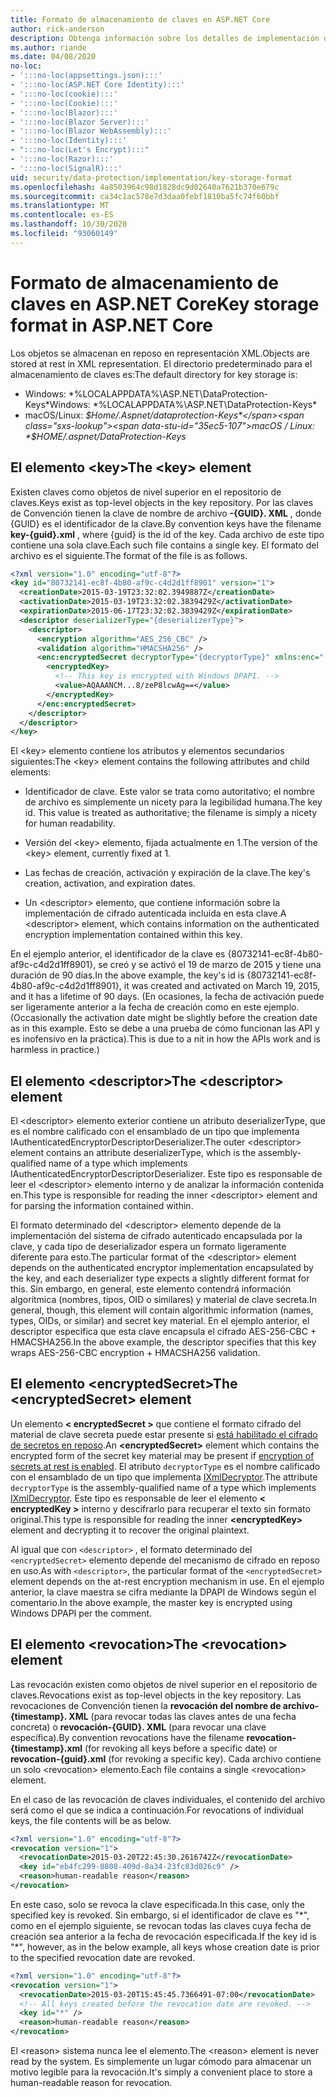 ```yaml
---
title: Formato de almacenamiento de claves en ASP.NET Core
author: rick-anderson
description: Obtenga información sobre los detalles de implementación del formato de almacenamiento de la clave de protección de datos ASP.NET Core.
ms.author: riande
ms.date: 04/08/2020
no-loc:
- ':::no-loc(appsettings.json):::'
- ':::no-loc(ASP.NET Core Identity):::'
- ':::no-loc(cookie):::'
- ':::no-loc(Cookie):::'
- ':::no-loc(Blazor):::'
- ':::no-loc(Blazor Server):::'
- ':::no-loc(Blazor WebAssembly):::'
- ':::no-loc(Identity):::'
- ":::no-loc(Let's Encrypt):::"
- ':::no-loc(Razor):::'
- ':::no-loc(SignalR):::'
uid: security/data-protection/implementation/key-storage-format
ms.openlocfilehash: 4a8503964c98d1828dc9d02640a7621b370e679c
ms.sourcegitcommit: ca34c1ac578e7d3daa0febf1810ba5fc74f60bbf
ms.translationtype: MT
ms.contentlocale: es-ES
ms.lasthandoff: 10/30/2020
ms.locfileid: "93060149"
---
```

# <a name="key-storage-format-in-aspnet-core"></a><span data-ttu-id="35ec5-103">Formato de almacenamiento de claves en ASP.NET Core</span><span class="sxs-lookup"><span data-stu-id="35ec5-103">Key storage format in ASP.NET Core</span></span>

<a name="data-protection-implementation-key-storage-format"></a>

<span data-ttu-id="35ec5-104">Los objetos se almacenan en reposo en representación XML.</span><span class="sxs-lookup"><span data-stu-id="35ec5-104">Objects are stored at rest in XML representation.</span></span> <span data-ttu-id="35ec5-105">El directorio predeterminado para el almacenamiento de claves es:</span><span class="sxs-lookup"><span data-stu-id="35ec5-105">The default directory for key storage is:</span></span>

* <span data-ttu-id="35ec5-106">Windows: \*%LOCALAPPDATA%\ASP.NET\DataProtection-Keys\*</span><span class="sxs-lookup"><span data-stu-id="35ec5-106">Windows: \*%LOCALAPPDATA%\ASP.NET\DataProtection-Keys\*</span></span>
* <span data-ttu-id="35ec5-107">macOS/Linux: *$Home/.Aspnet/dataprotection-Keys*</span><span class="sxs-lookup"><span data-stu-id="35ec5-107">macOS / Linux: *$HOME/.aspnet/DataProtection-Keys*</span></span>

## <a name="the-key-element"></a><span data-ttu-id="35ec5-108">El elemento \<key></span><span class="sxs-lookup"><span data-stu-id="35ec5-108">The \<key> element</span></span>

<span data-ttu-id="35ec5-109">Existen claves como objetos de nivel superior en el repositorio de claves.</span><span class="sxs-lookup"><span data-stu-id="35ec5-109">Keys exist as top-level objects in the key repository.</span></span> <span data-ttu-id="35ec5-110">Por las claves de Convención tienen la clave de nombre de archivo **-{GUID}. XML** , donde {GUID} es el identificador de la clave.</span><span class="sxs-lookup"><span data-stu-id="35ec5-110">By convention keys have the filename **key-{guid}.xml** , where {guid} is the id of the key.</span></span> <span data-ttu-id="35ec5-111">Cada archivo de este tipo contiene una sola clave.</span><span class="sxs-lookup"><span data-stu-id="35ec5-111">Each such file contains a single key.</span></span> <span data-ttu-id="35ec5-112">El formato del archivo es el siguiente.</span><span class="sxs-lookup"><span data-stu-id="35ec5-112">The format of the file is as follows.</span></span>

```xml
<?xml version="1.0" encoding="utf-8"?>
<key id="80732141-ec8f-4b80-af9c-c4d2d1ff8901" version="1">
  <creationDate>2015-03-19T23:32:02.3949887Z</creationDate>
  <activationDate>2015-03-19T23:32:02.3839429Z</activationDate>
  <expirationDate>2015-06-17T23:32:02.3839429Z</expirationDate>
  <descriptor deserializerType="{deserializerType}">
    <descriptor>
      <encryption algorithm="AES_256_CBC" />
      <validation algorithm="HMACSHA256" />
      <enc:encryptedSecret decryptorType="{decryptorType}" xmlns:enc="...">
        <encryptedKey>
          <!-- This key is encrypted with Windows DPAPI. -->
          <value>AQAAANCM...8/zeP8lcwAg==</value>
        </encryptedKey>
      </enc:encryptedSecret>
    </descriptor>
  </descriptor>
</key>
```

<span data-ttu-id="35ec5-113">El \<key> elemento contiene los atributos y elementos secundarios siguientes:</span><span class="sxs-lookup"><span data-stu-id="35ec5-113">The \<key> element contains the following attributes and child elements:</span></span>

* <span data-ttu-id="35ec5-114">Identificador de clave. Este valor se trata como autoritativo; el nombre de archivo es simplemente un nicety para la legibilidad humana.</span><span class="sxs-lookup"><span data-stu-id="35ec5-114">The key id. This value is treated as authoritative; the filename is simply a nicety for human readability.</span></span>

* <span data-ttu-id="35ec5-115">Versión del \<key> elemento, fijada actualmente en 1.</span><span class="sxs-lookup"><span data-stu-id="35ec5-115">The version of the \<key> element, currently fixed at 1.</span></span>

* <span data-ttu-id="35ec5-116">Las fechas de creación, activación y expiración de la clave.</span><span class="sxs-lookup"><span data-stu-id="35ec5-116">The key's creation, activation, and expiration dates.</span></span>

* <span data-ttu-id="35ec5-117">Un \<descriptor> elemento, que contiene información sobre la implementación de cifrado autenticada incluida en esta clave.</span><span class="sxs-lookup"><span data-stu-id="35ec5-117">A \<descriptor> element, which contains information on the authenticated encryption implementation contained within this key.</span></span>

<span data-ttu-id="35ec5-118">En el ejemplo anterior, el identificador de la clave es {80732141-ec8f-4b80-af9c-c4d2d1ff8901}, se creó y se activó el 19 de marzo de 2015 y tiene una duración de 90 días.</span><span class="sxs-lookup"><span data-stu-id="35ec5-118">In the above example, the key's id is {80732141-ec8f-4b80-af9c-c4d2d1ff8901}, it was created and activated on March 19, 2015, and it has a lifetime of 90 days.</span></span> <span data-ttu-id="35ec5-119">(En ocasiones, la fecha de activación puede ser ligeramente anterior a la fecha de creación como en este ejemplo.</span><span class="sxs-lookup"><span data-stu-id="35ec5-119">(Occasionally the activation date might be slightly before the creation date as in this example.</span></span> <span data-ttu-id="35ec5-120">Esto se debe a una prueba de cómo funcionan las API y es inofensivo en la práctica).</span><span class="sxs-lookup"><span data-stu-id="35ec5-120">This is due to a nit in how the APIs work and is harmless in practice.)</span></span>

## <a name="the-descriptor-element"></a><span data-ttu-id="35ec5-121">El elemento \<descriptor></span><span class="sxs-lookup"><span data-stu-id="35ec5-121">The \<descriptor> element</span></span>

<span data-ttu-id="35ec5-122">El \<descriptor> elemento exterior contiene un atributo deserializerType, que es el nombre calificado con el ensamblado de un tipo que implementa IAuthenticatedEncryptorDescriptorDeserializer.</span><span class="sxs-lookup"><span data-stu-id="35ec5-122">The outer \<descriptor> element contains an attribute deserializerType, which is the assembly-qualified name of a type which implements IAuthenticatedEncryptorDescriptorDeserializer.</span></span> <span data-ttu-id="35ec5-123">Este tipo es responsable de leer el \<descriptor> elemento interno y de analizar la información contenida en.</span><span class="sxs-lookup"><span data-stu-id="35ec5-123">This type is responsible for reading the inner \<descriptor> element and for parsing the information contained within.</span></span>

<span data-ttu-id="35ec5-124">El formato determinado del \<descriptor> elemento depende de la implementación del sistema de cifrado autenticado encapsulada por la clave, y cada tipo de deserializador espera un formato ligeramente diferente para esto.</span><span class="sxs-lookup"><span data-stu-id="35ec5-124">The particular format of the \<descriptor> element depends on the authenticated encryptor implementation encapsulated by the key, and each deserializer type expects a slightly different format for this.</span></span> <span data-ttu-id="35ec5-125">Sin embargo, en general, este elemento contendrá información algorítmica (nombres, tipos, OID o similares) y material de clave secreta.</span><span class="sxs-lookup"><span data-stu-id="35ec5-125">In general, though, this element will contain algorithmic information (names, types, OIDs, or similar) and secret key material.</span></span> <span data-ttu-id="35ec5-126">En el ejemplo anterior, el descriptor especifica que esta clave encapsula el cifrado AES-256-CBC + HMACSHA256.</span><span class="sxs-lookup"><span data-stu-id="35ec5-126">In the above example, the descriptor specifies that this key wraps AES-256-CBC encryption + HMACSHA256 validation.</span></span>

## <a name="the-encryptedsecret-element"></a><span data-ttu-id="35ec5-127">El elemento \<encryptedSecret></span><span class="sxs-lookup"><span data-stu-id="35ec5-127">The \<encryptedSecret> element</span></span>

<span data-ttu-id="35ec5-128">Un elemento **&lt; encryptedSecret &gt;** que contiene el formato cifrado del material de clave secreta puede estar presente si [está habilitado el cifrado de secretos en reposo](xref:security/data-protection/implementation/key-encryption-at-rest).</span><span class="sxs-lookup"><span data-stu-id="35ec5-128">An **&lt;encryptedSecret&gt;** element which contains the encrypted form of the secret key material may be present if [encryption of secrets at rest is enabled](xref:security/data-protection/implementation/key-encryption-at-rest).</span></span> <span data-ttu-id="35ec5-129">El atributo `decryptorType` es el nombre calificado con el ensamblado de un tipo que implementa [IXmlDecryptor](/dotnet/api/microsoft.aspnetcore.dataprotection.xmlencryption.ixmldecryptor).</span><span class="sxs-lookup"><span data-stu-id="35ec5-129">The attribute `decryptorType` is the assembly-qualified name of a type which implements [IXmlDecryptor](/dotnet/api/microsoft.aspnetcore.dataprotection.xmlencryption.ixmldecryptor).</span></span> <span data-ttu-id="35ec5-130">Este tipo es responsable de leer el elemento **&lt; encryptedKey &gt;** interno y descifrarlo para recuperar el texto sin formato original.</span><span class="sxs-lookup"><span data-stu-id="35ec5-130">This type is responsible for reading the inner **&lt;encryptedKey&gt;** element and decrypting it to recover the original plaintext.</span></span>

<span data-ttu-id="35ec5-131">Al igual que con `<descriptor>` , el formato determinado del `<encryptedSecret>` elemento depende del mecanismo de cifrado en reposo en uso.</span><span class="sxs-lookup"><span data-stu-id="35ec5-131">As with `<descriptor>`, the particular format of the `<encryptedSecret>` element depends on the at-rest encryption mechanism in use.</span></span> <span data-ttu-id="35ec5-132">En el ejemplo anterior, la clave maestra se cifra mediante la DPAPI de Windows según el comentario.</span><span class="sxs-lookup"><span data-stu-id="35ec5-132">In the above example, the master key is encrypted using Windows DPAPI per the comment.</span></span>

## <a name="the-revocation-element"></a><span data-ttu-id="35ec5-133">El elemento \<revocation></span><span class="sxs-lookup"><span data-stu-id="35ec5-133">The \<revocation> element</span></span>

<span data-ttu-id="35ec5-134">Las revocación existen como objetos de nivel superior en el repositorio de claves.</span><span class="sxs-lookup"><span data-stu-id="35ec5-134">Revocations exist as top-level objects in the key repository.</span></span> <span data-ttu-id="35ec5-135">Las revocaciones de Convención tienen la **revocación del nombre de archivo-{timestamp}. XML** (para revocar todas las claves antes de una fecha concreta) o **revocación-{GUID}. XML** (para revocar una clave específica).</span><span class="sxs-lookup"><span data-stu-id="35ec5-135">By convention revocations have the filename **revocation-{timestamp}.xml** (for revoking all keys before a specific date) or **revocation-{guid}.xml** (for revoking a specific key).</span></span> <span data-ttu-id="35ec5-136">Cada archivo contiene un solo \<revocation> elemento.</span><span class="sxs-lookup"><span data-stu-id="35ec5-136">Each file contains a single \<revocation> element.</span></span>

<span data-ttu-id="35ec5-137">En el caso de las revocación de claves individuales, el contenido del archivo será como el que se indica a continuación.</span><span class="sxs-lookup"><span data-stu-id="35ec5-137">For revocations of individual keys, the file contents will be as below.</span></span>

```xml
<?xml version="1.0" encoding="utf-8"?>
<revocation version="1">
  <revocationDate>2015-03-20T22:45:30.2616742Z</revocationDate>
  <key id="eb4fc299-8808-409d-8a34-23fc83d026c9" />
  <reason>human-readable reason</reason>
</revocation>
```

<span data-ttu-id="35ec5-138">En este caso, solo se revoca la clave especificada.</span><span class="sxs-lookup"><span data-stu-id="35ec5-138">In this case, only the specified key is revoked.</span></span> <span data-ttu-id="35ec5-139">Sin embargo, si el identificador de clave es "\*", como en el ejemplo siguiente, se revocan todas las claves cuya fecha de creación sea anterior a la fecha de revocación especificada.</span><span class="sxs-lookup"><span data-stu-id="35ec5-139">If the key id is "\*", however, as in the below example, all keys whose creation date is prior to the specified revocation date are revoked.</span></span>

```xml
<?xml version="1.0" encoding="utf-8"?>
<revocation version="1">
  <revocationDate>2015-03-20T15:45:45.7366491-07:00</revocationDate>
  <!-- All keys created before the revocation date are revoked. -->
  <key id="*" />
  <reason>human-readable reason</reason>
</revocation>
```

<span data-ttu-id="35ec5-140">El \<reason> sistema nunca lee el elemento.</span><span class="sxs-lookup"><span data-stu-id="35ec5-140">The \<reason> element is never read by the system.</span></span> <span data-ttu-id="35ec5-141">Es simplemente un lugar cómodo para almacenar un motivo legible para la revocación.</span><span class="sxs-lookup"><span data-stu-id="35ec5-141">It's simply a convenient place to store a human-readable reason for revocation.</span></span>
